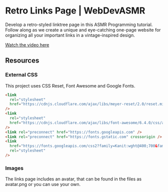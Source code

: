 # Retro Links Page | WebDevASMR

Develop a retro-styled linktree page in this ASMR Programming tutorial.
Follow along as we create a unique and eye-catching one-page website for organizing all your important links in a vintage-inspired design.

[Watch the video here](https://youtu.be/gdjbLRKnc1A?sub_confirmation=1)

## Resources

### External CSS

This project uses CSS Reset, Font Awesome and Google Fonts.

```html
<link
  rel="stylesheet"
  href="https://cdnjs.cloudflare.com/ajax/libs/meyer-reset/2.0/reset.min.css"
/>
<link
  rel="stylesheet"
  href="https://cdnjs.cloudflare.com/ajax/libs/font-awesome/6.4.0/css/all.min.css"
/>
<link rel="preconnect" href="https://fonts.googleapis.com" />
<link rel="preconnect" href="https://fonts.gstatic.com" crossorigin />
<link
  href="https://fonts.googleapis.com/css2?family=Kanit:wght@400;700&family=Press+Start+2P&display=swap"
  rel="stylesheet"
/>
```

### Images

The links page includes an avatar, that can be found in the files as avatar.png or you can use your own.
